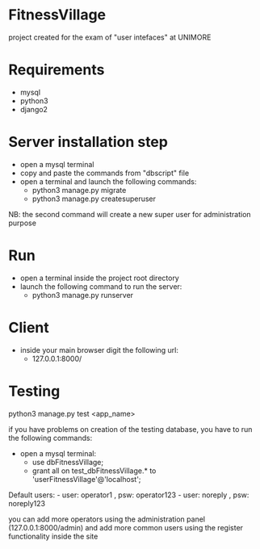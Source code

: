 # FitnessVillage
project created for the exam of "user intefaces" at UNIMORE

# Requirements
 - mysql
 - python3
 - django2

# Server installation step
 - open a mysql terminal
 - copy and paste the commands from "dbscript" file
 - open a terminal and launch the following commands:
	- python3 manage.py migrate
	- python3 manage.py createsuperuser 
	
NB: the second command will create a new super user for administration purpose

# Run 
 - open a terminal inside the project root directory
 - launch the following command to run the server:
	- python3 manage.py runserver

# Client 
 - inside your main browser digit the following url:
	- 127.0.0.1:8000/ 
 
# Testing
 python3 manage.py test <app_name>
 
 if you have problems on creation of the testing database, you have to run the following commands: 
 - open a mysql terminal:
    - use dbFitnessVillage;
    - grant all on test_dbFitnessVillage.* to 'userFitnessVillage'@'localhost';

 Default users:
	- user: operator1 , psw: operator123
	- user: noreply , psw: noreply123

you can add more operators using the administration panel (127.0.0.1:8000/admin) and add more common users using the  register functionality inside the site

 
